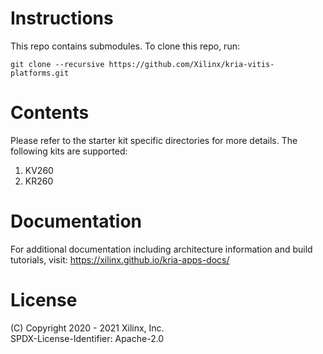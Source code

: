 # Instructions

This repo contains submodules. To clone this repo, run:
```
git clone --recursive https://github.com/Xilinx/kria-vitis-platforms.git
```

# Contents

Please refer to the starter kit specific directories for more details. The
following kits are supported:

1. KV260
2. KR260

# Documentation

For additional documentation including architecture information and build
tutorials, visit: https://xilinx.github.io/kria-apps-docs/

# License

(C) Copyright 2020 - 2021 Xilinx, Inc.\
SPDX-License-Identifier: Apache-2.0
